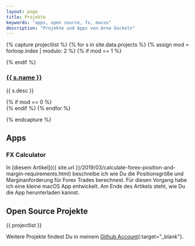 ```yaml
---
layout: page
title: Projekte
keywords: "apps, open source, fx, macos"
description: "Projekte und Apps von Arne Gockeln"
---
```

{% capture projectlist %}
{% for s in site.data.projects %}
{% assign mod = forloop.index | modulo: 2 %}
{% if mod == 1 %}<div class="row">{% endif %}
	<div class="col-sm-12 col-md-6"><h3><a href="{{ s.url }}" target="_blank">{{ s.name }}</a></h3> <p>{{ s.desc }}</p>
	</div>
{% if mod == 0 %}</div>{% endif %}
{% endfor %}
<!--/div-->
{% endcapture %}

## Apps
### FX Calculator
In [diesem Artikel]({{ site.url }}/2019/03/calculate-forex-position-and-margin-requirements.html) beschreibe ich wie Du die Positionsgröße und Marginanforderung für Forex Trades berechnest. Für diesen Vorgang habe ich eine kleine macOS App entwickelt. Am Ende des Artikels steht, wie Du die App herunterladen kannst.

## Open Source Projekte
{{ projectlist }}

Weitere Projekte findest Du in meinem [Github Account](https://github.com/arnegockeln){:target="_blank"}.